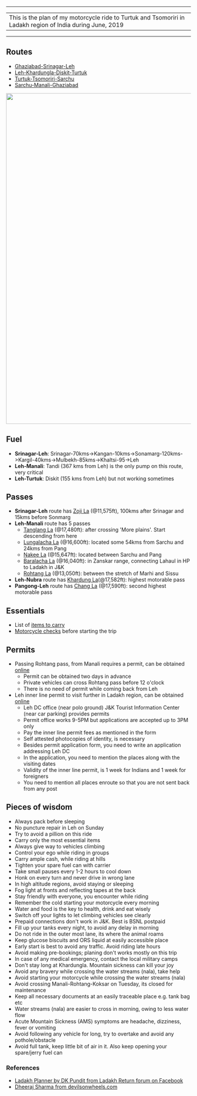 
---

|  |
| :---  |
| This is the plan of my motorcycle ride to Turtuk and Tsomoriri in Ladakh region of India during June, 2019 |

---

## **Routes**

* [Ghaziabad-Srinagar-Leh](https://github.com/inbravo/travel/blob/master/june-2019/routes/ghaziabad-srinagar-leh.md)
* [Leh-Khardungla-Diskit-Turtuk](https://github.com/inbravo/travel/blob/master/june-2019/routes/leh-khardungla-diskit-turtuk.md)
* [Turtuk-Tsomoriri-Sarchu](https://github.com/inbravo/travel/blob/master/june-2019/routes/leh-tsomoriri-sarchu.md)
* [Sarchu-Manali-Ghaziabad](https://github.com/inbravo/travel/blob/master/june-2019/routes/sarchu-manali-ghaziabad.md)

<p align="center"><img src="https://github.com/inbravo/travel/raw/master/june-2019/images/complete-route.jpg" width="900"></p>

## **Fuel**
* **Srinagar-Leh**: Srinagar-70kms->Kangan-10kms->Sonamarg-120kms->Kargil-40kms->Mulbekh-85kms->Khaltsi-95->Leh
* **Leh-Manali**: Tandi (367 kms from Leh) is the only pump on this route, very critical
* **Leh-Turtuk**: Diskit (155 kms from Leh) but not working sometimes

## **Passes**
* **Srinagar-Leh** route has [Zoji La](https://en.wikipedia.org/wiki/Zoji_La) (@11,575ft), 100kms after Srinagar and 15kms before Sonmarg
* **Leh-Manali** route has 5 passes
    * [Tanglang La](https://en.wikipedia.org/wiki/Taglang_La) (@17,480ft): after crossing 'More plains'. Start descending from here 
	* [Lungalacha La](https://en.wikipedia.org/wiki/Lungalacha_La) (@16,600ft): located some 54kms from Sarchu and 24kms from Pang
	* [Nakee La](https://www.thrillophilia.com/attractions/nakee-la) (@15,647ft): located between Sarchu and Pang
	* [Baralacha La](https://en.wikipedia.org/wiki/Bara-lacha_la) (@16,040ft): in Zanskar range, connecting Lahaul in HP to Ladakh in J&K
    * [Rohtang La](https://en.wikipedia.org/wiki/Rohtang_Pass) (@13,050ft): between the stretch of Marhi and Sissu
* **Leh-Nubra** route has [Khardung La](https://en.wikipedia.org/wiki/Khardung_La)(@17,582ft): highest motorable pass 
* **Pangong-Leh** route has [Chang La](https://en.wikipedia.org/wiki/Chang_La) (@17,590ft): second highest motorable pass

## Essentials		
* List of [items to carry](https://github.com/inbravo/travel/blob/master/june-2019/references/carry-list.md) 
* [Motorcycle checks](https://github.com/inbravo/travel/blob/master/june-2019/references/check-list.md) before starting the trip

## **Permits**
* Passing Rohtang pass, from Manali requires a permit, can be obtained [online](https://rohtangpermits.nic.in)
	* Permit can be obtained two days in advance
	* Private vehicles can cross Rohtang pass before 12 o'clock
	* There is no need of permit while coming back from Leh
* Leh inner line permit to visit further in Ladakh region, can be obtained [online](http://www.lahdclehpermit.in)
	* Leh DC office (near polo ground) J&K Tourist Information Center (near car parking) provides permits
	* Permit office works 9-5PM but applications are accepted up to 3PM only
	* Pay the inner line permit fees as mentioned in the form
	* Self attested photocopies of identity, is necessary
	* Besides permit application form, you need to write an application addressing Leh DC
	* In the application, you need to mention the places along with the visiting dates
	* Validity of the inner line permit, is 1 week for Indians and 1 week for foreigners
	* You need to mention all places enroute so that you are not sent back from any post

## **Pieces of wisdom**
* Always pack before sleeping
* No puncture repair in Leh on Sunday
* Try to avoid a pillion on this ride
* Carry only the most essential items
* Always give way to vehicles climbing
* Control your ego while riding in groups
* Carry ample cash, while riding at hills
* Tighten your spare fuel can with carrier
* Take small pauses every 1-2 hours to cool down
* Honk on every turn and never drive in wrong lane
* In high altitude regions, avoid staying or sleeping
* Fog light at fronts and reflecting tapes at the back
* Stay friendly with everyone, you encounter while riding
* Remember the cold starting your motorcycle every morning
* Water and food is the key to health, drink and eat wisely
* Switch off your lights to let climbing vehicles see clearly
* Prepaid connections don't work in J&K. Best is BSNL postpaid
* Fill up your tanks every night, to avoid any delay in morning 
* Do not ride in the outer most lane, its where the animal roams
* Keep glucose biscuits and ORS liquid at easily accessible place
* Early start is best to avoid any traffic. Avoid riding late hours
* Avoid making pre-bookings; planing don't works mostly on this trip
* In case of any medical emergency, contact the local military camps
* Don't stay long at Khardungla. Mountain sickness can kill your joy
* Avoid any bravery while crossing the water streams (nala), take help
* Avoid starting your motorcycle while crossing the water streams (nala)
* Avoid crossing Manali-Rohtang-Koksar on Tuesday, its closed for maintenance
* Keep all necessary documents at an easily traceable place e.g. tank bag etc
* Water streams (nala) are easier to cross in morning, owing to less water flow
* Acute Mountain Sickness (AMS) symptoms are headache, dizziness, fever or vomiting  
* Avoid following any vehicle for long, try to overtake and avoid any pothole/obstacle
* Avoid full tank, keep little bit of air in it. Also keep opening your spare/jerry fuel can

### **References**
* [Ladakh Planner by DK Pundit from Ladakh Return forum on Facebook](https://github.com/inbravo/travel/blob/master/june-2019/references/dk-pandit-guidance.md)
* [Dheeraj Sharma from devilsonwheels.com](http://devilonwheels.com)